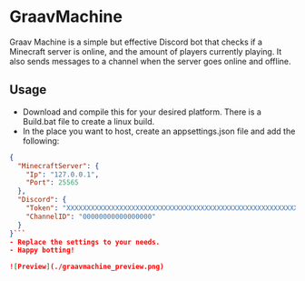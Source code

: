 # GraavMachine

Graav Machine is a simple but effective Discord bot that checks if a Minecraft server is online, and the amount of players currently playing. It also sends messages to a channel when the server goes online and offline.

## Usage
- Download and compile this for your desired platform. There is a Build.bat file to create a linux build.
- In the place you want to host, create an appsettings.json file and add the following:
```json
{
  "MinecraftServer": {
    "Ip": "127.0.0.1",
    "Port": 25565
  },
  "Discord": {
    "Token": "XXXXXXXXXXXXXXXXXXXXXXXXXXXXXXXXXXXXXXXXXXXXXXXXXXXXXXXXXXXXXXXXX",
    "ChannelID": "00000000000000000"
  }
}```
- Replace the settings to your needs.
- Happy botting!

![Preview](./graavmachine_preview.png)
